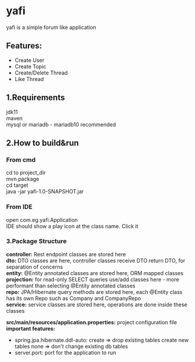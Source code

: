 # yafi

yafi is a simple forum like application  

## Features:
* Create User  
* Create Topic  
* Create/Delete Thread  
* Like Thread

## 1.Requirements

jdk11  
maven  
mysql or mariadb - mariadb10 recommended

## 2.How to build&run

### From cmd
cd to project_dir  
mvn package  
cd target  
java -jar yafi-1.0-SNAPSHOT.jar  

### From IDE

open com.eg.yafi.Application  
IDE should show a play icon at the class name. Click it

### 3.Package Structure

**controller:** Rest endpoint classes are stored here  
**dto:** DTO classes are here, controller classes receive DTO return DTO, for separation of concerns  
**entity:** @Entity annotated classes are stored here, ORM mapped classes  
**projection:** for read-only SELECT queries use/add classes here - more performant than selecting @Entity annotated classes  
**repo:** JPA/Hibernate query methods are stored here, each @Entity class has its own Repo such as Company and CompanyRepo  
**service:** service classes are stored here, operations are done inside these classes  

**src/main/resources/application.properties:** project configuration file  
**important features:**  
* spring.jpa.hibernate.ddl-auto: create => drop existing tables create new tables none => don't change existing db tables
* server.port: port for the application to run
